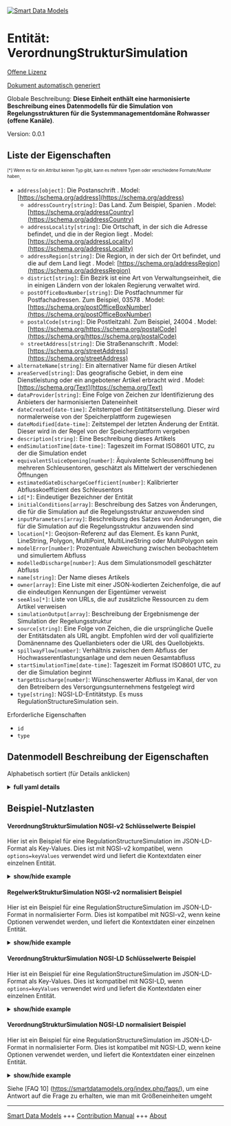 <!-- 10-Header -->    
[![Smart Data Models](https://smartdatamodels.org/wp-content/uploads/2022/01/SmartDataModels_logo.png "Logo")](https://smartdatamodels.org)    
Entität: VerordnungStrukturSimulation    
=====================================<!-- /10-Header -->    
<!-- 15-License -->    
[Offene Lizenz](https://github.com/smart-data-models//dataModel.OpenChannelManagement/blob/master/RegulationStructureSimulation/LICENSE.md)    
[Dokument automatisch generiert](https://docs.google.com/presentation/d/e/2PACX-1vTs-Ng5dIAwkg91oTTUdt8ua7woBXhPnwavZ0FxgR8BsAI_Ek3C5q97Nd94HS8KhP-r_quD4H0fgyt3/pub?start=false&loop=false&delayms=3000#slide=id.gb715ace035_0_60)    
<!-- /15-License -->    
<!-- 20-Description -->    
Globale Beschreibung: **Diese Einheit enthält eine harmonisierte Beschreibung eines Datenmodells für die Simulation von Regelungsstrukturen für die Systemmanagementdomäne Rohwasser (offene Kanäle)**.    
Version: 0.0.1    
<!-- /20-Description -->    
<!-- 30-PropertiesList -->    
## Liste der Eigenschaften    
<sup><sub>[*] Wenn es für ein Attribut keinen Typ gibt, kann es mehrere Typen oder verschiedene Formate/Muster haben</sub></sup>.    
- `address[object]`: Die Postanschrift  . Model: [https://schema.org/address](https://schema.org/address)	- `addressCountry[string]`: Das Land. Zum Beispiel, Spanien  . Model: [https://schema.org/addressCountry](https://schema.org/addressCountry)    
	- `addressLocality[string]`: Die Ortschaft, in der sich die Adresse befindet, und die in der Region liegt  . Model: [https://schema.org/addressLocality](https://schema.org/addressLocality)    
	- `addressRegion[string]`: Die Region, in der sich der Ort befindet, und die auf dem Land liegt  . Model: [https://schema.org/addressRegion](https://schema.org/addressRegion)    
	- `district[string]`: Ein Bezirk ist eine Art von Verwaltungseinheit, die in einigen Ländern von der lokalen Regierung verwaltet wird.      
	- `postOfficeBoxNumber[string]`: Die Postfachnummer für Postfachadressen. Zum Beispiel, 03578  . Model: [https://schema.org/postOfficeBoxNumber](https://schema.org/postOfficeBoxNumber)    
	- `postalCode[string]`: Die Postleitzahl. Zum Beispiel, 24004  . Model: [https://schema.org/https://schema.org/postalCode](https://schema.org/https://schema.org/postalCode)    
	- `streetAddress[string]`: Die Straßenanschrift  . Model: [https://schema.org/streetAddress](https://schema.org/streetAddress)    
- `alternateName[string]`: Ein alternativer Name für diesen Artikel  - `areaServed[string]`: Das geografische Gebiet, in dem eine Dienstleistung oder ein angebotener Artikel erbracht wird  . Model: [https://schema.org/Text](https://schema.org/Text)- `dataProvider[string]`: Eine Folge von Zeichen zur Identifizierung des Anbieters der harmonisierten Dateneinheit  - `dateCreated[date-time]`: Zeitstempel der Entitätserstellung. Dieser wird normalerweise von der Speicherplattform zugewiesen  - `dateModified[date-time]`: Zeitstempel der letzten Änderung der Entität. Dieser wird in der Regel von der Speicherplattform vergeben  - `description[string]`: Eine Beschreibung dieses Artikels  - `endSimulationTime[date-time]`: Tageszeit im Format ISO8601 UTC, zu der die Simulation endet  - `equivalentSluiceOpening[number]`: Äquivalente Schleusenöffnung bei mehreren Schleusentoren, geschätzt als Mittelwert der verschiedenen Öffnungen  - `estimatedGateDischargeCoefficient[number]`: Kalibrierter Abflusskoeffizient des Schleusentors  - `id[*]`: Eindeutiger Bezeichner der Entität  - `initialConditions[array]`: Beschreibung des Satzes von Änderungen, die für die Simulation auf die Regelungsstruktur anzuwenden sind  - `inputParameters[array]`: Beschreibung des Satzes von Änderungen, die für die Simulation auf die Regelungsstruktur anzuwenden sind  - `location[*]`: Geojson-Referenz auf das Element. Es kann Punkt, LineString, Polygon, MultiPoint, MultiLineString oder MultiPolygon sein  - `modelError[number]`: Prozentuale Abweichung zwischen beobachtetem und simuliertem Abfluss  - `modelledDischarge[number]`: Aus dem Simulationsmodell geschätzter Abfluss  - `name[string]`: Der Name dieses Artikels  - `owner[array]`: Eine Liste mit einer JSON-kodierten Zeichenfolge, die auf die eindeutigen Kennungen der Eigentümer verweist  - `seeAlso[*]`: Liste von URLs, die auf zusätzliche Ressourcen zu dem Artikel verweisen  - `simulationOutput[array]`: Beschreibung der Ergebnismenge der Simulation der Regelungsstruktur  - `source[string]`: Eine Folge von Zeichen, die die ursprüngliche Quelle der Entitätsdaten als URL angibt. Empfohlen wird der voll qualifizierte Domänenname des Quellanbieters oder die URL des Quellobjekts.  - `spillwayFlow[number]`: Verhältnis zwischen dem Abfluss der Hochwasserentlastungsanlage und dem neuen Gesamtabfluss  - `startSimulationTime[date-time]`: Tageszeit im Format ISO8601 UTC, zu der die Simulation beginnt  - `targetDischarge[number]`: Wünschenswerter Abfluss im Kanal, der von den Betreibern des Versorgungsunternehmens festgelegt wird  - `type[string]`: NGSI-LD-Entitätstyp. Es muss RegulationStructureSimulation sein.  <!-- /30-PropertiesList -->    
<!-- 35-RequiredProperties -->    
Erforderliche Eigenschaften    
- `id`  - `type`  <!-- /35-RequiredProperties -->    
<!-- 40-RequiredProperties -->    
<!-- /40-RequiredProperties -->    
<!-- 50-DataModelHeader -->    
## Datenmodell Beschreibung der Eigenschaften    
Alphabetisch sortiert (für Details anklicken)    
<!-- /50-DataModelHeader -->    
<!-- 60-ModelYaml -->    
<details><summary><strong>full yaml details</strong></summary>      
```yaml    
RegulationStructureSimulation:      
  description: 'This entity contains a harmonised description of a data model for regulation structure simulation, for Raw-Water (Open Channels) System Management domain.'      
  properties:      
    address:      
      description: The mailing address      
      properties:      
        addressCountry:      
          description: 'The country. For example, Spain'      
          type: string      
          x-ngsi:      
            model: https://schema.org/addressCountry      
            type: Property      
        addressLocality:      
          description: 'The locality in which the street address is, and which is in the region'      
          type: string      
          x-ngsi:      
            model: https://schema.org/addressLocality      
            type: Property      
        addressRegion:      
          description: 'The region in which the locality is, and which is in the country'      
          type: string      
          x-ngsi:      
            model: https://schema.org/addressRegion      
            type: Property      
        district:      
          description: 'A district is a type of administrative division that, in some countries, is managed by the local government'      
          type: string      
          x-ngsi:      
            type: Property      
        postOfficeBoxNumber:      
          description: 'The post office box number for PO box addresses. For example, 03578'      
          type: string      
          x-ngsi:      
            model: https://schema.org/postOfficeBoxNumber      
            type: Property      
        postalCode:      
          description: 'The postal code. For example, 24004'      
          type: string      
          x-ngsi:      
            model: https://schema.org/https://schema.org/postalCode      
            type: Property      
        streetAddress:      
          description: The street address      
          type: string      
          x-ngsi:      
            model: https://schema.org/streetAddress      
            type: Property      
        streetNr:      
          description: Number identifying a specific property on a public street      
          type: string      
          x-ngsi:      
            type: Property      
      type: object      
      x-ngsi:      
        model: https://schema.org/address      
        type: Property      
    alternateName:      
      description: An alternative name for this item      
      type: string      
      x-ngsi:      
        type: Property      
    areaServed:      
      description: The geographic area where a service or offered item is provided      
      type: string      
      x-ngsi:      
        model: https://schema.org/Text      
        type: Property      
    dataProvider:      
      description: A sequence of characters identifying the provider of the harmonised data entity      
      type: string      
      x-ngsi:      
        type: Property      
    dateCreated:      
      description: Entity creation timestamp. This will usually be allocated by the storage platform      
      format: date-time      
      type: string      
      x-ngsi:      
        type: Property      
    dateModified:      
      description: Timestamp of the last modification of the entity. This will usually be allocated by the storage platform      
      format: date-time      
      type: string      
      x-ngsi:      
        type: Property      
    description:      
      description: A description of this item      
      type: string      
      x-ngsi:      
        type: Property      
    endSimulationTime:      
      description: Time of day in ISO8601 UTC format at which the simulation ends      
      format: date-time      
      type: string      
      x-ngsi:      
        type: Property      
    equivalentSluiceOpening:      
      description: 'Equivalent sluice gate opening in the case of multiple sluice gates, estimated as the mean value of the different openings'      
      minimum: 0      
      type: number      
      x-ngsi:      
        type: Property      
    estimatedGateDischargeCoefficient:      
      description: Calibrated discharge coefficient of the sluice gate      
      minimum: 0      
      type: number      
      x-ngsi:      
        type: Property      
    id:      
      anyOf:      
        - description: Identifier format of any NGSI entity      
          maxLength: 256      
          minLength: 1      
          pattern: ^[\w\-\.\{\}\$\+\*\[\]`|~^@!,:\\]+$      
          type: string      
          x-ngsi:      
            type: Property      
        - description: Identifier format of any NGSI entity      
          format: uri      
          type: string      
          x-ngsi:      
            type: Property      
      description: Unique identifier of the entity      
      x-ngsi:      
        type: Property      
    initialConditions:      
      description: Description of the set of the modifications to be applied to the Regulation Structure for the simulation      
      items:      
        properties:      
          targetURI:      
            anyOf:      
              - description: Identifier format of any NGSI entity      
                maxLength: 256      
                minLength: 1      
                pattern: ^[\w\-\.\{\}\$\+\*\[\]`|~^@!,:\\]+$      
                type: string      
                x-ngsi:      
                  type: Property      
              - description: Identifier format of any NGSI entity      
                format: uri      
                type: string      
                x-ngsi:      
                  type: Property      
            description: A relationship indicating the network component with a simulated property value      
            x-ngsi:      
              type: Relationship      
          value:      
            anyOf:      
              - type: string      
              - type: number      
              - type: boolean      
          waterAttribute:      
            description: 'Property: An attribute issued from the data models for Open Channel Management. It follows fully this data model and it could be a property or a relationship. It contains the values for specified properties, as derive from the simulation'      
            type: string      
        type: object      
      type: array      
      x-ngsi:      
        type: Property      
    inputParameters:      
      description: Description of the set of the modifications to be applied to the Regulation Structure for the simulation      
      items:      
        properties:      
          targetURI:      
            anyOf:      
              - description: Identifier format of any NGSI entity      
                maxLength: 256      
                minLength: 1      
                pattern: ^[\w\-\.\{\}\$\+\*\[\]`|~^@!,:\\]+$      
                type: string      
                x-ngsi:      
                  type: Property      
              - description: Identifier format of any NGSI entity      
                format: uri      
                type: string      
                x-ngsi:      
                  type: Property      
            description: A relationship indicating the network component with a simulated property value      
            x-ngsi:      
              type: Relationship      
          value:      
            anyOf:      
              - type: string      
              - type: number      
              - type: boolean      
          waterAttribute:      
            description: 'Property: An attribute issued from the data models for Open Channel Management. It follows fully this data model and it could be a property or a relationship. It contains the values for specified properties, as derive from the simulation'      
            type: string      
        type: object      
      type: array      
      x-ngsi:      
        type: Property      
    location:      
      description: 'Geojson reference to the item. It can be Point, LineString, Polygon, MultiPoint, MultiLineString or MultiPolygon'      
      oneOf:      
        - description: Geojson reference to the item. Point      
          properties:      
            bbox:      
              items:      
                type: number      
              minItems: 4      
              type: array      
            coordinates:      
              items:      
                type: number      
              minItems: 2      
              type: array      
            type:      
              enum:      
                - Point      
              type: string      
          required:      
            - type      
            - coordinates      
          title: GeoJSON Point      
          type: object      
          x-ngsi:      
            type: GeoProperty      
        - description: Geojson reference to the item. LineString      
          properties:      
            bbox:      
              items:      
                type: number      
              minItems: 4      
              type: array      
            coordinates:      
              items:      
                items:      
                  type: number      
                minItems: 2      
                type: array      
              minItems: 2      
              type: array      
            type:      
              enum:      
                - LineString      
              type: string      
          required:      
            - type      
            - coordinates      
          title: GeoJSON LineString      
          type: object      
          x-ngsi:      
            type: GeoProperty      
        - description: Geojson reference to the item. Polygon      
          properties:      
            bbox:      
              items:      
                type: number      
              minItems: 4      
              type: array      
            coordinates:      
              items:      
                items:      
                  items:      
                    type: number      
                  minItems: 2      
                  type: array      
                minItems: 4      
                type: array      
              type: array      
            type:      
              enum:      
                - Polygon      
              type: string      
          required:      
            - type      
            - coordinates      
          title: GeoJSON Polygon      
          type: object      
          x-ngsi:      
            type: GeoProperty      
        - description: Geojson reference to the item. MultiPoint      
          properties:      
            bbox:      
              items:      
                type: number      
              minItems: 4      
              type: array      
            coordinates:      
              items:      
                items:      
                  type: number      
                minItems: 2      
                type: array      
              type: array      
            type:      
              enum:      
                - MultiPoint      
              type: string      
          required:      
            - type      
            - coordinates      
          title: GeoJSON MultiPoint      
          type: object      
          x-ngsi:      
            type: GeoProperty      
        - description: Geojson reference to the item. MultiLineString      
          properties:      
            bbox:      
              items:      
                type: number      
              minItems: 4      
              type: array      
            coordinates:      
              items:      
                items:      
                  items:      
                    type: number      
                  minItems: 2      
                  type: array      
                minItems: 2      
                type: array      
              type: array      
            type:      
              enum:      
                - MultiLineString      
              type: string      
          required:      
            - type      
            - coordinates      
          title: GeoJSON MultiLineString      
          type: object      
          x-ngsi:      
            type: GeoProperty      
        - description: Geojson reference to the item. MultiLineString      
          properties:      
            bbox:      
              items:      
                type: number      
              minItems: 4      
              type: array      
            coordinates:      
              items:      
                items:      
                  items:      
                    items:      
                      type: number      
                    minItems: 2      
                    type: array      
                  minItems: 4      
                  type: array      
                type: array      
              type: array      
            type:      
              enum:      
                - MultiPolygon      
              type: string      
          required:      
            - type      
            - coordinates      
          title: GeoJSON MultiPolygon      
          type: object      
          x-ngsi:      
            type: GeoProperty      
      x-ngsi:      
        type: GeoProperty      
    modelError:      
      description: Percentage error between observed and simulated discharge      
      maximum: 1      
      minimum: 0      
      type: number      
      x-ngsi:      
        type: Property      
    modelledDischarge:      
      description: Discharge estimated from the simulation model      
      minimum: 0      
      type: number      
      x-ngsi:      
        type: Property      
    name:      
      description: The name of this item      
      type: string      
      x-ngsi:      
        type: Property      
    owner:      
      description: A List containing a JSON encoded sequence of characters referencing the unique Ids of the owner(s)      
      items:      
        anyOf:      
          - description: Identifier format of any NGSI entity      
            maxLength: 256      
            minLength: 1      
            pattern: ^[\w\-\.\{\}\$\+\*\[\]`|~^@!,:\\]+$      
            type: string      
            x-ngsi:      
              type: Property      
          - description: Identifier format of any NGSI entity      
            format: uri      
            type: string      
            x-ngsi:      
              type: Property      
        description: Unique identifier of the entity      
        x-ngsi:      
          type: Property      
      type: array      
      x-ngsi:      
        type: Property      
    seeAlso:      
      description: list of uri pointing to additional resources about the item      
      oneOf:      
        - items:      
            format: uri      
            type: string      
          minItems: 1      
          type: array      
        - format: uri      
          type: string      
      x-ngsi:      
        type: Property      
    simulationOutput:      
      description: Description of the set of results of simulation of the regulation structure      
      items:      
        properties:      
          targetURI:      
            anyOf:      
              - description: Identifier format of any NGSI entity      
                maxLength: 256      
                minLength: 1      
                pattern: ^[\w\-\.\{\}\$\+\*\[\]`|~^@!,:\\]+$      
                type: string      
                x-ngsi:      
                  type: Property      
              - description: Identifier format of any NGSI entity      
                format: uri      
                type: string      
                x-ngsi:      
                  type: Property      
            description: A relationship indicating the network component with a simulated property value      
            x-ngsi:      
              type: Relationship      
          value:      
            anyOf:      
              - type: string      
              - type: number      
              - type: boolean      
          waterAttribute:      
            description: 'Property: An attribute issued from the data models for Open Channel Management. It follows fully this data model and it could be a property or a relationship. It contains the values for specified properties, as derive from the simulation'      
            enum:      
              - gateOpening      
              - waterDischarge      
              - headDifference      
              - gateDischargeCoefficient      
              - waterFlow      
              - waterVelocity      
              - celerity      
              - travelDuration      
              - waterLevel      
            type: string      
        type: object      
      type: array      
      x-ngsi:      
        type: Property      
    source:      
      description: 'A sequence of characters giving the original source of the entity data as a URL. Recommended to be the fully qualified domain name of the source provider, or the URL to the source object'      
      type: string      
      x-ngsi:      
        type: Property      
    spillwayFlow:      
      description: Ratio of the spillway discharge to the new total discharge      
      maximum: 1      
      minimum: 0      
      type: number      
      x-ngsi:      
        type: Property      
    startSimulationTime:      
      description: Time of day in ISO8601 UTC format at which the simulation begins      
      format: date-time      
      type: string      
      x-ngsi:      
        type: Property      
    targetDischarge:      
      description: 'Desirable discharge to be established in the channel, defined by the utility’s operators'      
      minimum: 0      
      type: number      
      x-ngsi:      
        type: Property      
    type:      
      description: NGSI-LD Entity Type. It has to be RegulationStructureSimulation      
      enum:      
        - RegulationStructureSimulation      
      type: string      
      x-ngsi:      
        type: Property      
  required:      
    - id      
    - type      
  type: object      
  x-derived-from: ""      
  x-disclaimer: 'Redistribution and use in source and binary forms, with or without modification, are permitted  provided that the license conditions are met. Copyleft (c) 2022 Contributors to Smart Data Models Program'      
  x-license-url: https://github.com/smart-data-models/dataModel.OpenChannelManagement/blob/master/RegulationStructureSimulation/LICENSE.md      
  x-model-schema: https://smart-data-models.github.io/data-models.OpenChannelManagement/RegulationStructureSimulation/schema.json      
  x-model-tags: FIWARE4WATER      
  x-version: 0.0.1      
```    
</details>      
<!-- /60-ModelYaml -->    
<!-- 70-MiddleNotes -->    
<!-- /70-MiddleNotes -->    
<!-- 80-Examples -->    
## Beispiel-Nutzlasten    
#### VerordnungStrukturSimulation NGSI-v2 Schlüsselwerte Beispiel    
Hier ist ein Beispiel für eine RegulationStructureSimulation im JSON-LD-Format als Key-Values. Dies ist mit NGSI-v2 kompatibel, wenn `options=keyValues` verwendet wird und liefert die Kontextdaten einer einzelnen Entität.    
<details><summary><strong>show/hide example</strong></summary>      
```json  
{  
  "id": "urn:ngsi-ld:RegulationStructureSimulation:id:SCAU:96103454",  
  "type": "RegulationStructureSimulation",  
  "dateCreated": "2020-09-09T09:53:49Z",  
  "dateModified": "1978-02-07T04:20:08Z",  
  "source": "",  
  "name": "Regulation_Structure_Simulation_1",  
  "alternateName": "Regulation Structure Simulation 1",  
  "description": "Regulation Structure Simulation",  
  "dataProvider": "NTUA",  
  "owner": [  
    "urn:ngsi-ld:RegulationStructureSimulation:items:XYXQ:62496984",  
    "urn:ngsi-ld:RegulationStructureSimulation:items:ZHVH:90072950"  
  ],  
  "seeAlso": [  
    "urn:ngsi-ld:RegulationStructureSimulation:items:HQQG:85737160",  
    "urn:ngsi-ld:RegulationStructureSimulation:items:PCHL:09983431"  
  ],  
  "location": {  
    "type": "Point",  
    "coordinates": [  
      -27.391838,  
      -16.801411  
    ]  
  },  
  "address": {  
    "streetAddress": "",  
    "addressLocality": "",  
    "addressRegion": "",  
    "addressCountry": "",  
    "postalCode": "",  
    "postOfficeBoxNumber": ""  
  },  
  "areaServed": "",  
  "startSimulationTime": "2020-12-19T09:55:49Z",  
  "endSimulationTime": "2020-12-19T09:56:49Z",  
  "modelError": 0.004,  
  "targetDischarge": 14,  
  "modelledDischarge": 14,  
  "spillwayFlow": 0,  
  "estimatedGateDischargeCoefficient": 0.401,  
  "equivalentSluiceOpening": 490,  
  "simulationOutput": [  
    {  
      "waterAttribute": "waterLevel",  
      "value": 3.5,  
      "targetURI": "urn:ngsi-ld:CrossSection:CS01"  
    },  
    {  
      "waterAttribute": "gateOpening",  
      "value": 450,  
      "targetURI": "urn:ngsi-ld:SluiceGate:SG01"  
    }  
  ],  
  "inputParameters": [  
    {  
      "waterAttribute": "dischargeCoefficient",  
      "value": 1.9,  
      "targetURI": "urn:ngsi-ld:Spillway:SP01"  
    },  
    {  
      "waterAttribute": "gateDischargeCoefficient",  
      "value": 0.45,  
      "targetURI": "urn:ngsi-ld:SluiceGate:SG01"  
    }  
  ],  
  "initialConditions": [  
    {  
      "waterAttribute": "WaterFlow",  
      "value": 13.29,  
      "targetURI": "urn:ngsi-ld:CrossSection:CS01"  
    },  
    {  
      "waterAttribute": "Upstream Depth",  
      "value": 21,  
      "targetURI": "urn:ngsi-ld:CrossSection:CS02"  
    },  
    {  
      "waterAttribute": "GateOpening",  
      "value": 515,  
      "targetURI": "urn:ngsi-ld:SluiceGate:SG01"  
    }  
  ]  
}  
```  
</details>    
#### RegelwerkStrukturSimulation NGSI-v2 normalisiert Beispiel    
Hier ist ein Beispiel für eine RegulationStructureSimulation im JSON-LD-Format in normalisierter Form. Dies ist kompatibel mit NGSI-v2, wenn keine Optionen verwendet werden, und liefert die Kontextdaten einer einzelnen Entität.    
<details><summary><strong>show/hide example</strong></summary>      
```json  
{  
  "id": "urn:ngsi-ld:RegulationStructureSimulation:id:SCAU:96103454",  
  "type": "RegulationStructureSimulation",  
  "dateCreated": {  
    "type": "DateTime",  
    "value": "2020-09-09T09:53:49Z"  
  },  
  "dateModified": {  
    "type": "DateTime",  
    "value": "1978-02-07T04:20:08Z"  
  },  
  "source": {  
    "type": "Text",  
    "value": ""  
  },  
  "name": {  
    "type": "Text",  
    "value": "Regulation_Structure_Simulation_1"  
  },  
  "alternateName": {  
    "type": "Text",  
    "value": "Regulation Structure Simulation 1"  
  },  
  "description": {  
    "type": "Text",  
    "value": "Regulation Structure Simulation"  
  },  
  "dataProvider": {  
    "type": "Text",  
    "value": "NTUA"  
  },  
  "owner": {  
    "type": "StructuredValue",  
    "value": [  
      "urn:ngsi-ld:RegulationStructureSimulation:items:XYXQ:62496984",  
      "urn:ngsi-ld:RegulationStructureSimulation:items:ZHVH:90072950"  
    ]  
  },  
  "seeAlso": {  
    "type": "StructuredValue",  
    "value": [  
      "urn:ngsi-ld:RegulationStructureSimulation:items:HQQG:85737160",  
      "urn:ngsi-ld:RegulationStructureSimulation:items:PCHL:09983431"  
    ]  
  },  
  "location": {  
    "type": "geo:json",  
    "value": {  
      "type": "Point",  
      "coordinates": [  
        -27.391838,  
        -16.801411  
      ]  
    }  
  },  
  "address": {  
    "type": "StructuredValue",  
    "value": {  
      "streetAddress": "",  
      "addressLocality": "",  
      "addressRegion": "",  
      "addressCountry": "",  
      "postalCode": "",  
      "postOfficeBoxNumber": ""  
    }  
  },  
  "areaServed": {  
    "type": "Text",  
    "value": ""  
  },  
  "startSimulationTime": {  
    "type": "DateTime",  
    "value": "2020-12-19T09:55:49Z"  
  },  
  "endSimulationTime": {  
    "type": "DateTime",  
    "value": "2020-12-19T09:56:49Z"  
  },  
  "modelError": {  
    "type": "Number",  
    "value": 0.004  
  },  
  "targetDischarge": {  
    "type": "Number",  
    "value": 14  
  },  
  "modelledDischarge": {  
    "type": "Number",  
    "value": 14  
  },  
  "spillwayFlow": {  
    "type": "Boolean",  
    "value": false  
  },  
  "estimatedGateDischargeCoefficient": {  
    "type": "Number",  
    "value": 0.401  
  },  
  "equivalentSluiceOpening": {  
    "type": "Number",  
    "value": 490  
  },  
  "simulationOutput": {  
    "type": "StructuredValue",  
    "value": [  
      {  
        "waterAttribute": "waterLevel",  
        "value": 3.5,  
        "targetURI": "urn:ngsi-ld:CrossSection:CS01"  
      },  
      {  
        "waterAttribute": "gateOpening",  
        "value": 450,  
        "targetURI": "urn:ngsi-ld:SluiceGate:SG01"  
      }  
    ]  
  },  
  "inputParameters": {  
    "type": "StructuredValue",  
    "value": [  
      {  
        "waterAttribute": "dischargeCoefficient",  
        "value": 1.9,  
        "targetURI": "urn:ngsi-ld:Spillway:SP01"  
      },  
      {  
        "waterAttribute": "gateDischargeCoefficient",  
        "value": 0.45,  
        "targetURI": "urn:ngsi-ld:SluiceGate:SG01"  
      }  
    ]  
  },  
  "initialConditions": {  
    "type": "StructuredValue",  
    "value": [  
      {  
        "waterAttribute": "WaterFlow",  
        "value": 13.29,  
        "targetURI": "urn:ngsi-ld:CrossSection:CS01"  
      },  
      {  
        "waterAttribute": "Upstream Depth",  
        "value": 21,  
        "targetURI": "urn:ngsi-ld:CrossSection:CS02"  
      },  
      {  
        "waterAttribute": "GateOpening",  
        "value": 515,  
        "targetURI": "urn:ngsi-ld:SluiceGate:SG01"  
      }  
    ]  
  }  
}  
```  
</details>    
#### VerordnungStrukturSimulation NGSI-LD Schlüsselwerte Beispiel    
Hier ist ein Beispiel für eine RegulationStructureSimulation im JSON-LD-Format als Key-Values. Dies ist kompatibel mit NGSI-LD, wenn `options=keyValues` verwendet wird und liefert die Kontextdaten einer einzelnen Entität.    
<details><summary><strong>show/hide example</strong></summary>      
```json  
{  
  "id": "urn:ngsi-ld:RegulationStructureSimulation:id:SCAU:96103454",  
  "type": "RegulationStructureSimulation",  
  "address": {  
    "streetAddress": "",  
    "addressLocality": "",  
    "addressRegion": "",  
    "addressCountry": "",  
    "postalCode": "",  
    "postOfficeBoxNumber": ""  
  },  
  "alternateName": "Regulation Structure Simulation 1",  
  "areaServed": "",  
  "dataProvider": "NTUA",  
  "dateCreated": "2020-09-09T09:53:49Z",  
  "dateModified": "1978-02-07T04:20:08Z",  
  "description": "Regulation Structure Simulation",  
  "endSimulationTime": "2020-12-19T09:56:49Z",  
  "equivalentSluiceOpening": 490,  
  "estimatedGateDischargeCoefficient": 0.401,  
  "initialConditions": [  
    {  
      "waterAttribute": "WaterFlow",  
      "value": 13.29,  
      "targetURI": "urn:ngsi-ld:CrossSection:CS01"  
    },  
    {  
      "waterAttribute": "Upstream Depth",  
      "value": 21,  
      "targetURI": "urn:ngsi-ld:CrossSection:CS02"  
    },  
    {  
      "waterAttribute": "GateOpening",  
      "value": 515,  
      "targetURI": "urn:ngsi-ld:SluiceGate:SG01"  
    }  
  ],  
  "inputParameters": [  
    {  
      "waterAttribute": "dischargeCoefficient",  
      "value": 1.9,  
      "targetURI": "urn:ngsi-ld:Spillway:SP01"  
    },  
    {  
      "waterAttribute": "gateDischargeCoefficient",  
      "value": 0.45,  
      "targetURI": "urn:ngsi-ld:SluiceGate:SG01"  
    }  
  ],  
  "location": {  
    "type": "Point",  
    "coordinates": [  
      -27.391838,  
      -16.801411  
    ]  
  },  
  "modelError": 0.004,  
  "modelledDischarge": 14,  
  "name": "Regulation_Structure_Simulation_1",  
  "owner": [  
    "urn:ngsi-ld:RegulationStructureSimulation:items:XYXQ:62496984",  
    "urn:ngsi-ld:RegulationStructureSimulation:items:ZHVH:90072950"  
  ],  
  "seeAlso": [  
    "urn:ngsi-ld:RegulationStructureSimulation:items:HQQG:85737160",  
    "urn:ngsi-ld:RegulationStructureSimulation:items:PCHL:09983431"  
  ],  
  "simulationOutput": [  
    {  
      "waterAttribute": "waterLevel",  
      "value": 3.5,  
      "targetURI": "urn:ngsi-ld:CrossSection:CS01"  
    },  
    {  
      "waterAttribute": "gateOpening",  
      "value": 450,  
      "targetURI": "urn:ngsi-ld:SluiceGate:SG01"  
    }  
  ],  
  "source": "",  
  "spillwayFlow": 0,  
  "startSimulationTime": "2020-12-19T09:55:49Z",  
  "targetDischarge": 14,  
  "@context": [  
    "https://raw.githubusercontent.com/smart-data-models/dataModel.OpenChannelManagement/master/context.jsonld"  
  ]  
}  
```  
</details>    
#### VerordnungStrukturSimulation NGSI-LD normalisiert Beispiel    
Hier ist ein Beispiel für eine RegulationStructureSimulation im JSON-LD-Format in normalisierter Form. Dies ist kompatibel mit NGSI-LD, wenn keine Optionen verwendet werden, und liefert die Kontextdaten einer einzelnen Entität.    
<details><summary><strong>show/hide example</strong></summary>      
```json  
{  
    "id": "urn:ngsi-ld:RegulationStructureSimulation:id:SCAU:96103454",  
    "type": "RegulationStructureSimulation",  
    "address": {  
        "type": "Property",  
        "value": {  
            "streetAddress": "",  
            "addressLocality": "",  
            "addressRegion": "",  
            "addressCountry": "",  
            "postalCode": "",  
            "postOfficeBoxNumber": ""  
        }  
    },  
    "alternateName": {  
        "type": "Property",  
        "value": "Regulation Structure Simulation 1"  
    },  
    "areaServed": {  
        "type": "Property",  
        "value": ""  
    },  
    "dataProvider": {  
        "type": "Property",  
        "value": "NTUA"  
    },  
    "dateCreated": {  
        "type": "Property",  
        "value": {  
            "@type": "DateTime",  
            "@value": "2020-09-09T09:53:49Z"  
        }  
    },  
    "dateModified": {  
        "type": "Property",  
        "value": {  
            "@type": "DateTime",  
            "@value": "1978-02-07T04:20:08Z"  
        }  
    },  
    "description": {  
        "type": "Property",  
        "value": "Regulation Structure Simulation"  
    },  
    "endSimulationTime": {  
        "type": "Property",  
        "value": {  
            "@type": "Datetime",  
            "@value": "2020-12-19T09:56:49Z"  
        }  
    },  
    "equivalentSluiceOpening": {  
        "type": "Property",  
        "value": 490  
    },  
    "estimatedGateDischargeCoefficient": {  
        "type": "Property",  
        "value": 0.401  
    },  
    "initialConditions": {  
        "type": "Property",  
        "value": [  
            {  
                "waterAttribute": "WaterFlow",  
                "value": 13.29,  
                "targetURI": "urn:ngsi-ld:CrossSection:CS01"  
            },  
            {  
                "waterAttribute": "Upstream Depth",  
                "value": 21,  
                "targetURI": "urn:ngsi-ld:CrossSection:CS02"  
            },  
            {  
                "waterAttribute": "GateOpening",  
                "value": 515,  
                "targetURI": "urn:ngsi-ld:SluiceGate:SG01"  
            }  
        ]  
    },  
    "inputParameters": {  
        "type": "Property",  
        "value": [  
            {  
                "waterAttribute": "dischargeCoefficient",  
                "value": 1.9,  
                "targetURI": "urn:ngsi-ld:Spillway:SP01"  
            },  
            {  
                "waterAttribute": "gateDischargeCoefficient",  
                "value": 0.45,  
                "targetURI": "urn:ngsi-ld:SluiceGate:SG01"  
            }  
        ]  
    },  
    "location": {  
        "type": "GeoProperty",  
        "value": {  
            "type": "Point",  
            "coordinates": [  
                -27.391838,  
                -16.801411  
            ]  
        }  
    },  
    "modelError": {  
        "type": "Property",  
        "value": 0.004  
    },  
    "modelledDischarge": {  
        "type": "Property",  
        "value": 14  
    },  
    "name": {  
        "type": "Property",  
        "value": "Regulation_Structure_Simulation_1"  
    },  
    "owner": {  
        "type": "Property",  
        "value": [  
            "urn:ngsi-ld:RegulationStructureSimulation:items:XYXQ:62496984",  
            "urn:ngsi-ld:RegulationStructureSimulation:items:ZHVH:90072950"  
        ]  
    },  
    "seeAlso": {  
        "type": "Property",  
        "value": [  
            "urn:ngsi-ld:RegulationStructureSimulation:items:HQQG:85737160",  
            "urn:ngsi-ld:RegulationStructureSimulation:items:PCHL:09983431"  
        ]  
    },  
    "simulationOutput": {  
        "type": "Property",  
        "value": [  
            {  
                "waterAttribute": "waterLevel",  
                "value": 3.5,  
                "targetURI": "urn:ngsi-ld:CrossSection:CS01"  
            },  
            {  
                "waterAttribute": "gateOpening",  
                "value": 450,  
                "targetURI": "urn:ngsi-ld:SluiceGate:SG01"  
            }  
        ]  
    },  
    "source": {  
        "type": "Property",  
        "value": ""  
    },  
    "spillwayFlow": {  
        "type": "Property",  
        "value": 0  
    },  
    "startSimulationTime": {  
        "type": "Property",  
        "value": {  
            "@type": "Datetime",  
            "@value": "2020-12-19T09:55:49Z"  
        }  
    },  
    "targetDischarge": {  
        "type": "Property",  
        "value": 14  
    },  
    "@context": [  
        "https://raw.githubusercontent.com/smart-data-models/dataModel.OpenChannelManagement/master/context.jsonld"  
    ]  
}  
```  
</details><!-- /80-Examples -->    
<!-- 90-FooterNotes -->    
<!-- /90-FooterNotes -->    
<!-- 95-Units -->    
Siehe [FAQ 10] (https://smartdatamodels.org/index.php/faqs/), um eine Antwort auf die Frage zu erhalten, wie man mit Größeneinheiten umgeht    
<!-- /95-Units -->    
<!-- 97-LastFooter -->    
---    
[Smart Data Models](https://smartdatamodels.org) +++ [Contribution Manual](https://bit.ly/contribution_manual) +++ [About](https://bit.ly/Introduction_SDM)<!-- /97-LastFooter -->    
